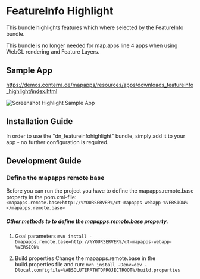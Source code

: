# FeatureInfo Highlight
This bundle highlights features which where selected by the FeatureInfo bundle.

This bundle is no longer needed for map.apps line 4 apps when using WebGL rendering and Feature Layers.

Sample App
------------------
https://demos.conterra.de/mapapps/resources/apps/downloads_featureinfo_highlight/index.html

![Screenshot Highlight Sample App](https://github.com/conterra/mapapps-featureinfo-highlight/blob/master/highlighter.JPG)

Installation Guide
------------------
In order to use the "dn_featureinfohighlight" bundle, simply add it to your app - no further configuration is required.

Development Guide
------------------
### Define the mapapps remote base
Before you can run the project you have to define the mapapps.remote.base property in the pom.xml-file:
`<mapapps.remote.base>http://%YOURSERVER%/ct-mapapps-webapp-%VERSION%</mapapps.remote.base>`

##### Other methods to to define the mapapps.remote.base property.
1. Goal parameters
`mvn install -Dmapapps.remote.base=http://%YOURSERVER%/ct-mapapps-webapp-%VERSION%`

2. Build properties
Change the mapapps.remote.base in the build.properties file and run:
`mvn install -Denv=dev -Dlocal.configfile=%ABSOLUTEPATHTOPROJECTROOT%/build.properties`

